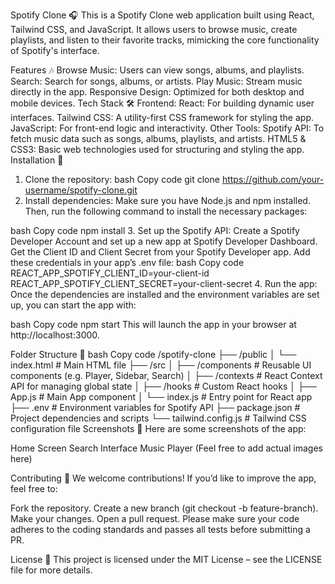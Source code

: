 Spotify Clone 🎧
This is a Spotify Clone web application built using React, Tailwind CSS, and JavaScript. It allows users to browse music, create playlists, and listen to their favorite tracks, mimicking the core functionality of Spotify's interface.

Features 🎶
Browse Music: Users can view songs, albums, and playlists.
Search: Search for songs, albums, or artists.
Play Music: Stream music directly in the app.
Responsive Design: Optimized for both desktop and mobile devices.
Tech Stack 🛠️
Frontend:
React: For building dynamic user interfaces.
Tailwind CSS: A utility-first CSS framework for styling the app.
JavaScript: For front-end logic and interactivity.
Other Tools:
Spotify API: To fetch music data such as songs, albums, playlists, and artists.
HTML5 & CSS3: Basic web technologies used for structuring and styling the app.
Installation 🚀
1. Clone the repository:
bash
Copy code
git clone https://github.com/your-username/spotify-clone.git
2. Install dependencies:
Make sure you have Node.js and npm installed. Then, run the following command to install the necessary packages:

bash
Copy code
npm install
3. Set up the Spotify API:
Create a Spotify Developer Account and set up a new app at Spotify Developer Dashboard.
Get the Client ID and Client Secret from your Spotify Developer app.
Add these credentials in your app’s .env file:
bash
Copy code
REACT_APP_SPOTIFY_CLIENT_ID=your-client-id
REACT_APP_SPOTIFY_CLIENT_SECRET=your-client-secret
4. Run the app:
Once the dependencies are installed and the environment variables are set up, you can start the app with:

bash
Copy code
npm start
This will launch the app in your browser at http://localhost:3000.

Folder Structure 📁
bash
Copy code
/spotify-clone
├── /public
│   └── index.html                # Main HTML file
├── /src
│   ├── /components               # Reusable UI components (e.g. Player, Sidebar, Search)
│   ├── /contexts                 # React Context API for managing global state
│   ├── /hooks                    # Custom React hooks
│   ├── App.js                    # Main App component
│   └── index.js                  # Entry point for React app
├── .env                          # Environment variables for Spotify API
├── package.json                  # Project dependencies and scripts
└── tailwind.config.js            # Tailwind CSS configuration file
Screenshots 📸
Here are some screenshots of the app:

Home Screen
Search Interface
Music Player
(Feel free to add actual images here)

Contributing 🤝
We welcome contributions! If you’d like to improve the app, feel free to:

Fork the repository.
Create a new branch (git checkout -b feature-branch).
Make your changes.
Open a pull request.
Please make sure your code adheres to the coding standards and passes all tests before submitting a PR.

License 📄
This project is licensed under the MIT License – see the LICENSE file for more details.
